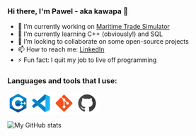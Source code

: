 ### Hi there, I'm Pawel - aka kawapa 👋

- 🔭 I’m currently working on [Maritime Trade Simulator](https://github.com/kawapa/maritime-trade-simulator)
- 🌱 I’m currently learning C++ (obviously!) and SQL
- 👯 I’m looking to collaborate on some open-source projects
- 📫 How to reach me: [LinkedIn](https://www.linkedin.com/in/pawelkawalec/)
- ⚡ Fun fact: I quit my job to live off programming

### Languages and tools that I use:

![C++](assets/cpp.png)
![Visual Studio Code](assets/vsc.png)
![Git](assets/git.png)
![GitHub](assets/github.png)

<img align="left" alt="My GitHub stats" src="https://github-readme-stats.vercel.app/api?username=kawapa&show_icons=true&hide_border=true"/>